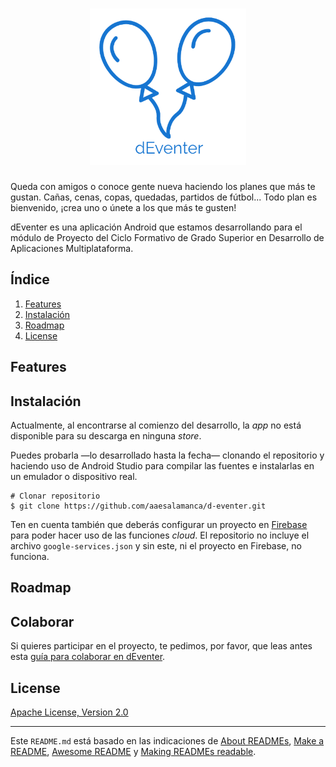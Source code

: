 <h1 align="center">
	<img src="images/logo-transparent.png" height="250" alt="dEventer"/>
</h1>

Queda con amigos o conoce gente nueva haciendo los planes que más te gustan. Cañas, cenas, copas, quedadas, partidos de fútbol... Todo plan es bienvenido, ¡crea uno o únete a los que más te gusten!

dEventer es una aplicación Android que estamos desarrollando para el módulo de Proyecto del Ciclo Formativo de Grado Superior en Desarrollo de Aplicaciones Multiplataforma.

## Índice

1. [Features](#features)
2. [Instalación](#instalación)
3. [Roadmap](#roadmap)
4. [License](#license)

## Features

## Instalación

Actualmente, al encontrarse al comienzo del desarrollo, la _app_ no está disponible para su descarga en ninguna _store_.

Puedes probarla —lo desarrollado hasta la fecha— clonando el repositorio y haciendo uso de Android Studio para compilar las fuentes e instalarlas en un emulador o dispositivo real.

```
# Clonar repositorio
$ git clone https://github.com/aaesalamanca/d-eventer.git
```

Ten en cuenta también que deberás configurar un proyecto en [Firebase](https://firebase.google.com) para poder hacer uso de las funciones _cloud_. El repositorio no incluye el archivo `google-services.json` y sin este, ni el proyecto en Firebase, no funciona.

## Roadmap

## Colaborar

Si quieres participar en el proyecto, te pedimos, por favor, que leas antes esta [guía para colaborar en dEventer](CONTRIBUTING.md).

## License

[Apache License, Version 2.0](https://www.apache.org/licenses/LICENSE-2.0)

---

Este `README.md` está basado en las indicaciones de [About READMEs](https://help.github.com/en/github/creating-cloning-and-archiving-repositories/about-readmes), [Make a README](https://www.makeareadme.com), [Awesome README](https://github.com/matiassingers/awesome-readme) y [Making READMEs readable](https://github.com/18F/open-source-guide/blob/18f-pages/pages/making-readmes-readable.md).
